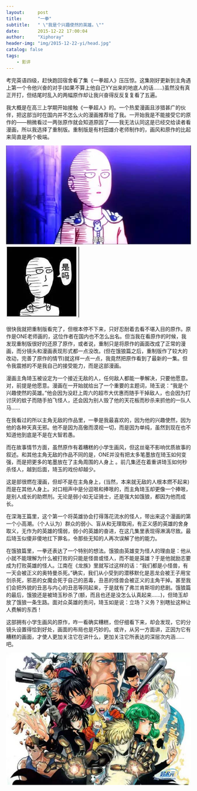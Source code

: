 ```yaml
---
layout:     post
title:      "一拳"
subtitle:   " \"我是个兴趣使然的英雄。\"" 
date:       2015-12-22 17:00:04
author:     "Xiphoray"
header-img: "img/2015-12-22-yi/head.jpg"
catalog: false
tags:     
    - 影评
---
```


考完英语四级，赶快跑回宿舍看了集《一拳超人》压压惊。这集刚好更新到主角遇上第一个令他兴奋的对手(如果不算上他自己YY出来的地底人的话……)虽然没有真正开打，但结尾时乱入的两幅原作却让我兴奋得反反复复看了五遍。

我大概是在高三上学期开始接触《一拳超人》的。一个热爱漫画且涉猎甚广的伙伴，把这部当时在国内并不怎么火的漫画推荐给了我。一开始我是不能接受它的原作的——稍微看过一两张原作就会知道原因了——我无法认同这是已经交给读者看漫画，所以我选择了重制版。重制版是有村田雄介老师制作的，画风和原作的比起来简直是两个极端。

![img](/img/2015-12-22-yi/1.jpg)
![img](/img/2015-12-22-yi/2.jpg)

很快我就把重制版看完了，但根本停不下来，只好忍耐着去看不堪入目的原作。原作是ONE老师画的，这位作者在国内也不怎么出名。但当我在看原作的时候，我发现重制版很好的还原了原作，或者说，重制只是将原作的画面改成了正常的漫画，而分镜头和漫画表现形式都一点没改。(但在饿狼篇之后，重制版作了较大的改动，完善了原作的情节)就这样一点一点，我竟然把原作看到了最新的一集。但令我震撼的不是我自己的接受能力，而是这部漫画。

漫画主角琦玉被设定为一个接近无敌的人，任何敌人都能一拳解决，只要他愿意。对，前提是他愿意。漫画在一开始就给出了一个重要的主题词，琦玉说：“我是个兴趣使然的英雄。”他会因为没赶上周六的超市大优惠而随手干掉敌人，也会因为打讨厌的蚊子而随手拍飞怪人，还会因为别人毁了他的天花板而秒杀来抓他的一队人马……

在我看过的所以主角无敌的作品里，一拳是我最喜欢的，因为他的兴趣使然，因为他的各种天真无邪。他不是因为高傲而漠视一切，而是因为单纯，虽然到现在也不知道他到底是不是在大智若愚。

而在故事情节方面，虽然原作有着糟糕的小学生画风，但这丝毫不影响优质故事的叙述。和其他主角无敌的作品不同的是，ONE并没有把太多笔墨放在琦玉如何变强，而是把更多的笔墨放在了主角周围的人身上 。前几集还在着重讲琦玉如何秒杀怪人，越到后面，琦玉的戏份却越少。

这是部很燃在漫画，但却不是在主角身上，(当然，本来就无敌的人根本燃不起来)而是在其他人身上。对口相声中是分逗哏和捧哏的，而主角琦玉却更像一个捧哏，是别人成长的助燃剂。无论是弱小如无证骑士，还是强大如饿狼，都因为他而成长。

在深海王篇里，这个第一个将英雄协会打得落花流水的怪人，带出来这个漫画的第一个小高潮。（个人认为）群众的弱小、盲从和无理取闹，有正义感的英雄的舍身取义，无作为的英雄的懦弱，弱小的英雄的奋进，在这几集里表现得淋漓尽致。最后琦玉似傻非傻地扛下罪名，令那些无知的人再次误解了他的能力。

在饿狼篇里，一拳还表达了一个特别的想法。饿狼由英雄变为怪人的理由是：他从小就不能理解为什么被打败的只能是怪兽或怪人，而不能是英雄？于是他就励志要成为打败英雄的怪人。江南在《龙族》里就写过这样的话：“我们都是小怪兽，有一天会被正义的奥特曼杀死。”确实，我们从小受到的潜移默化是恶龙会被王子用宝剑杀死，邪恶的女魔会死于自己的恶毒，丑恶的怪兽会被正义的主角干掉。甚至我们会把外貌的丑恶与内心的丑恶等同起来，于是就有了弗兰肯斯坦的悲剧。饿狼篇的最后，饿狼还是被琦玉秒杀了(额，而且也还是没怎么认真起来……)，但琦玉却放了饿狼一条生路。面对众英雄的责问，琦玉如是说：立场？义务？别瞎扯这种让人费解的东西！

这部拥有小学生画风的原作，咋一看确实糟糕，但仔细看下来，却会发现，它的分镜头设置得恰到好处，画面的布局也是巧妙的。或许，从另一方面讲，正因为它有糟糕的画面，才使人更加关注它在讲什么，更加关注它所表达的深层次内涵……吧。

![img](/img/2015-12-22-yi/3.jpg)
